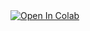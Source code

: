 




<a target="_blank" href="https://colab.research.google.com/drive/13eeCN_Ja9lrv5w1fm8zVXbIIF3SHe0tq#scrollTo=nll7dBV6-7yU">
  <img src="https://colab.research.google.com/assets/colab-badge.svg" alt="Open In Colab"/>
</a>
